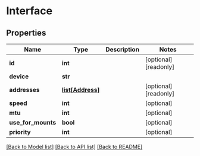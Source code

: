 # Interface

## Properties

Name | Type | Description | Notes
------------ | ------------- | ------------- | -------------
**id** | **int** |  | [optional] [readonly] 
**device** | **str** |  | 
**addresses** | [**list[Address]**](Address.md) |  | [optional] [readonly] 
**speed** | **int** |  | [optional] 
**mtu** | **int** |  | [optional] 
**use_for_mounts** | **bool** |  | [optional] 
**priority** | **int** |  | [optional] 

[[Back to Model list]](../#documentation-for-models) [[Back to API list]](../#documentation-for-api-endpoints) [[Back to README]](../)



